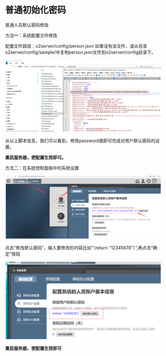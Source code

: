 # 普通初始化密码

普通人员默认密码修改

方法**一**：系统配置文件修改

配置文件路径：o2server/config/person.json 如果没有该文件，请从目录o2server/config/sample/中复制person.json文件到o2server/config目录下。

![](../../.gitbook/assets/image%20%28102%29.png)


从以上脚本信息，我们可以看到，修改password值即可完成对用户默认密码的设置。

**重启服务器，使配置生效即可。**

方法二：在系统控制面板中的系统设置

![](../../.gitbook/assets/image%20%28129%29.png)

点击“修改默认密码”，输入要修改的内容比如“（return “12345678”）”,再点击“确定”按钮

![](../../.gitbook/assets/image%20%286%29.png)

**重启服务器，使配置生效即可**

